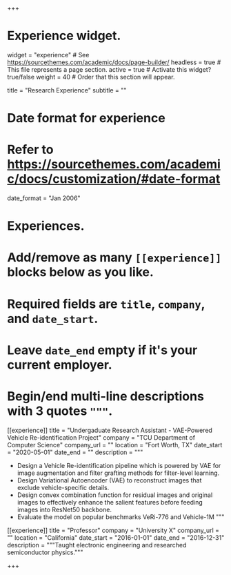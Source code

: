+++
# Experience widget.
widget = "experience"  # See https://sourcethemes.com/academic/docs/page-builder/
headless = true  # This file represents a page section.
active = true  # Activate this widget? true/false
weight = 40  # Order that this section will appear.

title = "Research Experience"
subtitle = ""

# Date format for experience
#   Refer to https://sourcethemes.com/academic/docs/customization/#date-format
date_format = "Jan 2006"

# Experiences.
#   Add/remove as many `[[experience]]` blocks below as you like.
#   Required fields are `title`, `company`, and `date_start`.
#   Leave `date_end` empty if it's your current employer.
#   Begin/end multi-line descriptions with 3 quotes `"""`.
[[experience]]
  title = "Undergaduate Research Assistant - VAE-Powered Vehicle Re-identification Project"
  company = "TCU Department of Computer Science"
  company_url = ""
  location = "Fort Worth, TX"
  date_start = "2020-05-01"
  date_end = ""
  description = """
  * Design a Vehicle Re-identification pipeline which is powered by VAE for image augmentation and filter grafting methods
for filter-level learning.
  * Design Variational Autoencoder (VAE) to reconstruct images that exclude vehicle-specific details.
  * Design convex combination function for residual images and original images to effectively enhance the salient features
before feeding images into ResNet50 backbone.
  * Evaluate the model on popular benchmarks VeRi-776 and Vehicle-1M
  """

[[experience]]
  title = "Professor"
  company = "University X"
  company_url = ""
  location = "California"
  date_start = "2016-01-01"
  date_end = "2016-12-31"
  description = """Taught electronic engineering and researched semiconductor physics."""

+++
